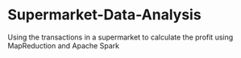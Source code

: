 # Supermarket-Data-Analysis
Using the transactions in a supermarket to calculate the profit using MapReduction and Apache Spark
